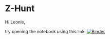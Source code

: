 # Z-Hunt

Hi Leonie, 

try opening the notebook using this link: [![Binder](https://mybinder.org/badge.svg)](https://mybinder.org/v2/gh/diegopenilla/Z-Hunt/master)





